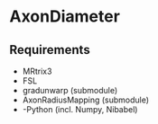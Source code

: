 # AxonDiameter

## Requirements

- MRtrix3
- FSL
- gradunwarp (submodule)
- AxonRadiusMapping (submodule)
- -Python (incl. Numpy, Nibabel)